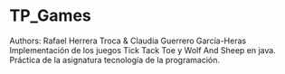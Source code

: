# TP_Games
Authors: Rafael Herrera Troca & Claudia Guerrero García-Heras
Implementación de los juegos Tick Tack Toe y Wolf And Sheep en java. Práctica de la asignatura tecnología de la programación.
